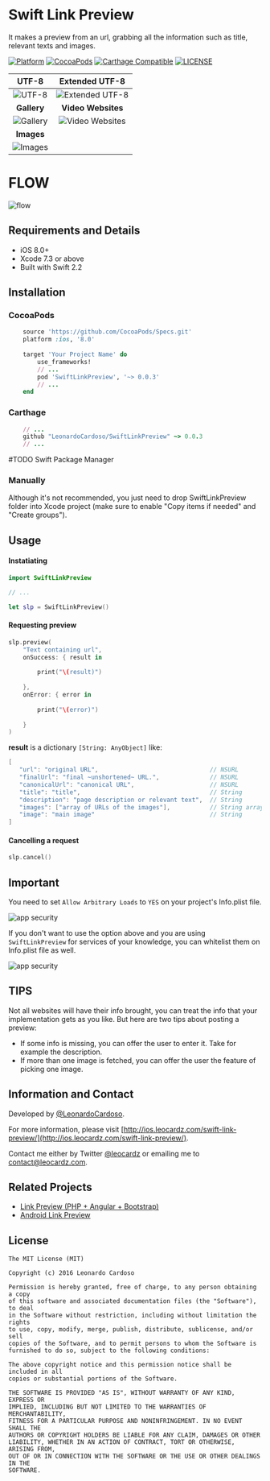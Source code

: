 # Swift Link Preview

It makes a preview from an url, grabbing all the information such as title, relevant texts and images.

[![Platform](https://img.shields.io/cocoapods/p/SwiftLinkPreview.svg?maxAge=2592000)](https://img.shields.io/cocoapods/p/SwiftLinkPreview.svg?maxAge=2592000)
[![CocoaPods](https://img.shields.io/cocoapods/v/SwiftLinkPreview.svg?maxAge=2592000)](https://img.shields.io/cocoapods/v/SwiftLinkPreview.svg?maxAge=2592000)
[![Carthage Compatible](https://img.shields.io/badge/Carthage-compatible-4BC51D.svg?style=flat)](https://github.com/Carthage/Carthage)
[![LICENSE](https://img.shields.io/cocoapods/l/SwiftLinkPreview.svg?maxAge=2592000)](https://img.shields.io/cocoapods/l/SwiftLinkPreview.svg?maxAge=2592000)

**UTF-8** | **Extended UTF-8**	 |
:--:|:--:|	
![UTF-8](Images/default.gif "UTF-8") | ![Extended UTF-8](Images/langs.gif "Extended UTF-8") |
**Gallery** | **Video Websites** |
![Gallery](Images/gallery.gif "Gallery") | ![Video Websites](Images/videos.gif "Video Websites") |
**Images** | |
![Images](Images/images.gif "Images") |  |

# FLOW

![flow](http://i.imgur.com/SMueQkA.png)

## Requirements and Details

* iOS 8.0+
* Xcode 7.3 or above
* Built with Swift 2.2

## Installation

### CocoaPods

```ruby
	source 'https://github.com/CocoaPods/Specs.git'
	platform :ios, '8.0'
	
	target 'Your Project Name' do
	  	use_frameworks!
	  	// ...
	  	pod 'SwiftLinkPreview', '~> 0.0.3'
	  	// ...
	end
```

### Carthage

```ruby
  	// ...
	github "LeonardoCardoso/SwiftLinkPreview" ~> 0.0.3
  	// ...
```

#TODO Swift Package Manager

### Manually

Although it's not recommended, you just need to drop SwiftLinkPreview folder into Xcode project (make sure to enable "Copy items if needed" and "Create groups").


## Usage

#### Instatiating
```swift
import SwiftLinkPreview

// ...

let slp = SwiftLinkPreview()
```

#### Requesting preview
```swift
slp.preview(
    "Text containing url",
    onSuccess: { result in
    	
		print("\(result)")
        
    },
    onError: { error in
       
		print("\(error)")
        
    }
)
```
**result** is a dictionary ```[String: AnyObject]``` like:

```swift
[
   "url": "original URL", 								// NSURL
   "finalUrl": "final ~unshortened~ URL.", 				// NSURL
   "canonicalUrl": "canonical URL", 					// NSURL
   "title": "title", 									// String
   "description": "page description or relevant text", 	// String
   "images": ["array of URLs of the images"], 			// String array
   "image": "main image" 								// String
]
```

#### Cancelling a request
```swift
slp.cancel()
```


## Important

You need to set ```Allow Arbitrary Loads``` to ```YES``` on your project's Info.plist file.

![app security](http://i.imgur.com/41hGjCC.png)

If you don't want to use the option above and you are using ```SwiftLinkPreview``` for services of your knowledge, you can whitelist them on Info.plist file as well.

![app security](http://i.imgur.com/INEp6q5.png)

## TIPS

Not all websites will have their info brought, you can treat the info that your implementation gets as you like. But here are two tips about posting a preview:

* If some info is missing, you can offer the user to enter it. Take for example the description.
* If more than one image is fetched, you can offer the user the feature of picking one image.

## Information and Contact

Developed by [@LeonardoCardoso](https://github.com/LeonardoCardoso). 

For more information, please visit [http://ios.leocardz.com/swift-link-preview/](http://ios.leocardz.com/swift-link-preview/).

Contact me either by Twitter [@leocardz](https://twitter.com/leocardz) or emailing me to [contact@leocardz.com](mailto:contact@leocardz.com).

## Related Projects

* [Link Preview (PHP + Angular + Bootstrap)](https://github.com/LeonardoCardoso/Link-Preview)
* [Android Link Preview](https://github.com/LeonardoCardoso/Android-Link-Preview)


## License

    The MIT License (MIT)

	Copyright (c) 2016 Leonardo Cardoso
	
	Permission is hereby granted, free of charge, to any person obtaining a copy
	of this software and associated documentation files (the "Software"), to deal
	in the Software without restriction, including without limitation the rights
	to use, copy, modify, merge, publish, distribute, sublicense, and/or sell
	copies of the Software, and to permit persons to whom the Software is
	furnished to do so, subject to the following conditions:
	
	The above copyright notice and this permission notice shall be included in all
	copies or substantial portions of the Software.
	
	THE SOFTWARE IS PROVIDED "AS IS", WITHOUT WARRANTY OF ANY KIND, EXPRESS OR
	IMPLIED, INCLUDING BUT NOT LIMITED TO THE WARRANTIES OF MERCHANTABILITY,
	FITNESS FOR A PARTICULAR PURPOSE AND NONINFRINGEMENT. IN NO EVENT SHALL THE
	AUTHORS OR COPYRIGHT HOLDERS BE LIABLE FOR ANY CLAIM, DAMAGES OR OTHER
	LIABILITY, WHETHER IN AN ACTION OF CONTRACT, TORT OR OTHERWISE, ARISING FROM,
	OUT OF OR IN CONNECTION WITH THE SOFTWARE OR THE USE OR OTHER DEALINGS IN THE
	SOFTWARE.